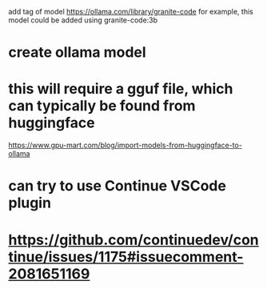 add tag of model 
https://ollama.com/library/granite-code
for example, this model could be added using granite-code:3b

# create ollama model 
# this will require a gguf file, which can typically be found from huggingface 
https://www.gpu-mart.com/blog/import-models-from-huggingface-to-ollama

# can try to use Continue VSCode plugin
# https://github.com/continuedev/continue/issues/1175#issuecomment-2081651169
